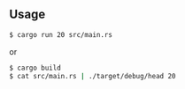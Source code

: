 ## Usage

```bash
$ cargo run 20 src/main.rs
```

or

```bash
$ cargo build
$ cat src/main.rs | ./target/debug/head 20
```
